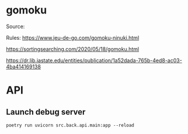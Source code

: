 # gomoku

Source:

Rules:
https://www.jeu-de-go.com/gomoku-ninuki.html

https://sortingsearching.com/2020/05/18/gomoku.html

https://dr.lib.iastate.edu/entities/publication/1a52dada-765b-4ed8-ac03-4ba414169138

# API

## Launch debug server

`poetry run uvicorn src.back.api.main:app --reload`
